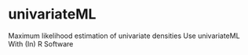 # univariateML
Maximum likelihood estimation of univariate densities Use univariateML With (In) R Software
